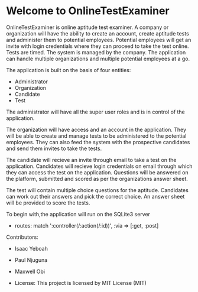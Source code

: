 
# Welcome to OnlineTestExaminer

OnlineTestExaminer is online aptitude test examiner. A company or organization will have the ability to create an account, create aptitude tests and administer them to potential employees. Potential employees will get an invite with login credentials where they can proceed to take the test online. Tests are timed. The system is  managed by the company. The application can handle multiple organizations and multiple potential employees at a go.

The application is built on the basis of four entities:
* Administrator
* Organization
* Candidate
* Test

The administrator will have all the super user roles and is in control of the application. 

The organization will have access and an account in the application. They will be able to create and manage tests to be administered to the potential employees. They can also feed the system with the prospective candidates and send them invites to take the tests. 

The candidate will recieve an invite through email to take a test on the application. Candidates will recieve login credentials on email through which they can access the test on the application. Questions will be answered on the platform, submitted and scored as per the organizations answer sheet. 

The test will contain multiple choice questions for the aptitude. Candidates can work out their answers and pick the correct choice. An answer sheet will be provided to score the tests.  

To begin with,the application will run on the SQLite3 server

* routes: match ':controller(/:action(/:id))', :via => [:get, :post]

Contributors: 
* Isaac Yeboah 
* Paul Njuguna
* Maxwell Obi

* License: 
This project is licensed by MIT License (MIT)
